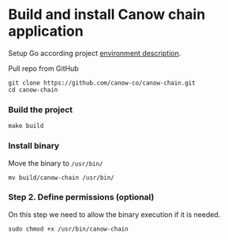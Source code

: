 # Build and install Canow chain application

Setup Go according project [environment description](environment.md).

Pull repo from GitHub

```commandline
git clone https://github.com/canow-co/canow-chain.git
cd canow-chain
```

### Build the project

```commandline
make build
```

### Install binary

Move the binary to  `/usr/bin/`

```commandline
mv build/canow-chain /usr/bin/
```

### Step 2. Define permissions (optional)

On this step we need to allow the binary execution if it is needed.

```commandline
sudo chmod +x /usr/bin/canow-chain
```
